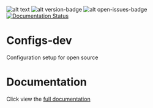 ![alt text](https://img.shields.io/github/license/hagaika/Configs-dev)
![alt version-badge](https://img.shields.io/badge/dynamic/yaml?color=blue&label=version&query=version&url=https%3A%2F%2Fraw.githubusercontent.com%2Fhagaika%2FConfigs-dev%2Fmaster%2Fpackage.yaml&logo=appveyor)
![alt open-issues-badge](https://img.shields.io/github/issues-raw/hagaika/Configs-dev)
[![Documentation Status](https://readthedocs.org/projects/configs-dev/badge/?version=latest)](https://configs-dev.readthedocs.io/en/latest/?badge=latest)



# Configs-dev
Configuration setup for open source

# Documentation
Click view the [full documentation](https://configs-dev.readthedocs.io/en/latest/)
